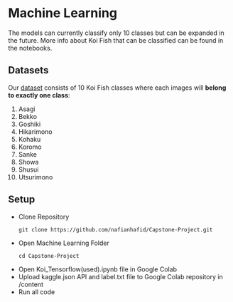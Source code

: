 # Machine Learning
The models can currently classify only 10 classes but can be expanded in the future. More info about Koi Fish that can be classified can be found in the notebooks.

## Datasets

Our [dataset](https://www.kaggle.com/datasets/nafianmuh/koi-dataset) consists of 10 Koi Fish classes where each images will **belong to exactly one class**:

1. Asagi
1. Bekko
1. Goshiki
1. Hikarimono
1. Kohaku
1. Koromo
1. Sanke
1. Showa
1. Shusui
1. Utsurimono  

## Setup
- Clone Repository
    ```
    git clone https://github.com/nafianhafid/Capstone-Project.git
    ```
- Open Machine Learning Folder
    ```
    cd Capstone-Project
    ```
- Open Koi_Tensorflow(used).ipynb file in Google Colab
- Upload kaggle.json API and label.txt file to Google Colab repository in /content
- Run all code 
